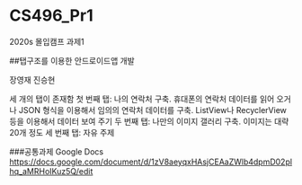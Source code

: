 # CS496_Pr1
2020s 몰입캠프 과제1

##탭구조를 이용한 안드로이드앱 개발

장영재 진승현

세 개의 탭이 존재함
첫 번째 탭: 나의 연락처 구축. 휴대폰의 연락처 데이터를 읽어 오거나 JSON 형식을 이용해서 임의의 연락처 데이터를 구축. ListView나 RecyclerView 등을 이용해서 데이터 보여 주기
두 번째 탭: 나만의 이미지 갤러리 구축. 이미지는 대략 20개 정도
세 번째 탭: 자유 주제



###공통과제 Google Docs
https://docs.google.com/document/d/1zV8aeyqxHAsjCEAaZWlb4dpmD02plhq_aMRHoIKuz5Q/edit
